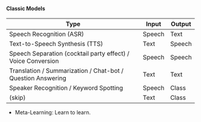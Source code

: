 
#### Classic Models

| Type| Input | Output | 
| --- | --- | --- |
| Speech Recognition (ASR)| Speech| Text |
| Text-to-Speech Synthesis (TTS)| Text | Speech |  
| Speech Separation (cocktail party effect) / Voice Conversion | Speech | Speech |
| Translation / Summarization / Chat-bot / Question Answering | Text | Text |
| Speaker Recognition / Keyword Spotting | Speech | Class |
| (skip) | Text | Class |

- Meta-Learning: Learn to learn.







